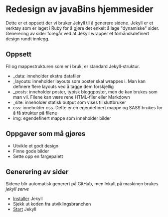 # Redesign av javaBins hjemmesider
Dette er et oppsett der vi bruker Jekyll til å generere sidene. Jekyll er et verktøy som er laget i Ruby for å gjøre det 
enkelt å lage "dynamiske" sider. Generering av sider foregår ved at Jekyll wrapper et forhåndsdefinert design rundt innlegg.

## Oppsett
Fil og mappestrukturen som er i bruk, er standard Jekyll-struktur.
* _data: inneholder ekstra datafiler
* _layouts: inneholder layouts som poster skal wrappes i. Man kan definere flere layouts ved å tagge dem forskjellig
* _posts: inneholder poster, typisk bloggposter, men de kan brukes som man vil. Filene kan være rene HTML-filer eller Markdown
* _site: inneholder statisk output som vises til sluttbruker
* css: inneholder css. Dette er en egendefinert mappe og SASS brukes for å få struktur på filene
* img: egendefinert mappe som inneholder bilder

## Oppgaver som må gjøres
* Utvikle et godt design
* Finne gode bilder
* Sette opp en fargepalett


## Generering av sider
Sidene blir automatisk generert på GitHub, men lokalt på maskinen brukes
*jekyll serve*

* [Installer](http://jekyllrb.com/docs/installation/) Jekyll
* Sjekk ut koden fra utviklingsbranchen
* [Start](http://jekyllrb.com/docs/usage/) Jekyll